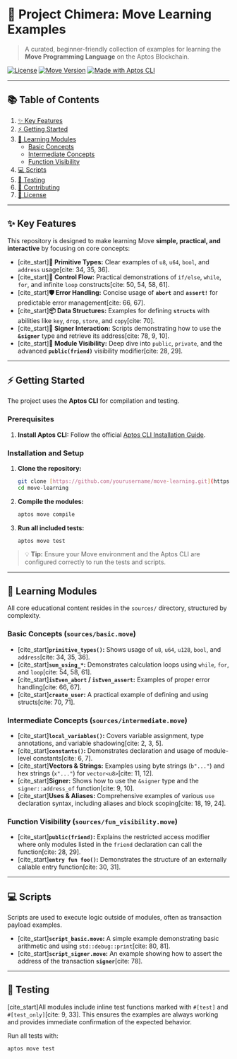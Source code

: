 # 🚀 Project Chimera: Move Learning Examples

> A curated, beginner-friendly collection of examples for learning the **Move Programming Language** on the Aptos Blockchain.

[![License](https://img.shields.io/badge/License-MIT-blue.svg)](LICENSE)
[![Move Version](https://img.shields.io/badge/Move-Aptos-brightgreen)](https://aptos.dev/)
[![Made with Aptos CLI](https://img.shields.io/badge/Tool-Aptos%20CLI-red)](https://aptos.dev/cli-tools/aptos-cli)

---

## 📚 Table of Contents

1. [✨ Key Features](#-key-features)
2. [⚡ Getting Started](#⚡-getting-started)
3. [📖 Learning Modules](#-learning-modules)
    * [Basic Concepts](#basic-concepts)
    * [Intermediate Concepts](#intermediate-concepts)
    * [Function Visibility](#function-visibility)
4. [💻 Scripts](#-scripts)
5. [🧪 Testing](#-testing)
6. [🤝 Contributing](#-contributing)
7. [📄 License](#-license)

---

## ✨ Key Features

This repository is designed to make learning Move **simple, practical, and interactive** by focusing on core concepts:

* [cite_start]**🧱 Primitive Types:** Clear examples of `u8`, `u64`, `bool`, and `address` usage[cite: 34, 35, 36].
* [cite_start]**🔁 Control Flow:** Practical demonstrations of `if/else`, `while`, `for`, and infinite `loop` constructs[cite: 50, 54, 58, 61].
* [cite_start]**🛡️ Error Handling:** Concise usage of **`abort`** and **`assert!`** for predictable error management[cite: 66, 67].
* [cite_start]**📦 Data Structures:** Examples for defining **`structs`** with abilities like `key`, `drop`, `store`, and `copy`[cite: 70].
* [cite_start]**👤 Signer Interaction:** Scripts demonstrating how to use the **`&signer`** type and retrieve its address[cite: 78, 9, 10].
* [cite_start]**🔎 Module Visibility:** Deep dive into `public`, `private`, and the advanced **`public(friend)`** visibility modifier[cite: 28, 29].

---

## ⚡ Getting Started

The project uses the **Aptos CLI** for compilation and testing.

### Prerequisites

1.  **Install Aptos CLI:** Follow the official [Aptos CLI Installation Guide](https://aptos.dev/cli-tools/aptos-cli).

### Installation and Setup

1.  **Clone the repository:**
    ```bash
    git clone [https://github.com/yourusername/move-learning.git](https://github.com/yourusername/move-learning.git)
    cd move-learning
    ```

2.  **Compile the modules:**
    ```bash
    aptos move compile
    ```

3.  **Run all included tests:**
    ```bash
    aptos move test
    ```

> 💡 **Tip:** Ensure your Move environment and the Aptos CLI are configured correctly to run the tests and scripts.

---

## 📖 Learning Modules

All core educational content resides in the `sources/` directory, structured by complexity.

### Basic Concepts (`sources/basic.move`)

* [cite_start]**`primitive_types()`:** Shows usage of `u8`, `u64`, `u128`, `bool`, and `address`[cite: 34, 35, 36].
* [cite_start]**`sum_using_*`:** Demonstrates calculation loops using `while`, `for`, and `loop`[cite: 54, 58, 61].
* [cite_start]**`isEven_abort` / `isEven_assert`:** Examples of proper error handling[cite: 66, 67].
* [cite_start]**`create_user`:** A practical example of defining and using structs[cite: 70, 71].

### Intermediate Concepts (`sources/intermediate.move`)

* [cite_start]**`local_variables()`:** Covers variable assignment, type annotations, and variable shadowing[cite: 2, 3, 5].
* [cite_start]**`constants()`:** Demonstrates declaration and usage of module-level constants[cite: 6, 7].
* [cite_start]**Vectors & Strings:** Examples using byte strings (`b"..."`) and hex strings (`x"..."`) for `vector<u8>`[cite: 11, 12].
* [cite_start]**Signer:** Shows how to use the `&signer` type and the `signer::address_of` function[cite: 9, 10].
* [cite_start]**Uses & Aliases:** Comprehensive examples of various `use` declaration syntax, including aliases and block scoping[cite: 18, 19, 24].

### Function Visibility (`sources/fun_visibility.move`)

* [cite_start]**`public(friend)`:** Explains the restricted access modifier where only modules listed in the `friend` declaration can call the function[cite: 28, 29].
* [cite_start]**`entry fun foo()`:** Demonstrates the structure of an externally callable entry function[cite: 30, 31].

---

## 💻 Scripts

Scripts are used to execute logic outside of modules, often as transaction payload examples.

* [cite_start]**`script_basic.move`:** A simple example demonstrating basic arithmetic and using `std::debug::print`[cite: 80, 81].
* [cite_start]**`script_signer.move`:** An example showing how to assert the address of the transaction **`signer`**[cite: 78].

---

## 🧪 Testing

[cite_start]All modules include inline test functions marked with `#[test]` and `#[test_only]`[cite: 9, 33]. This ensures the examples are always working and provides immediate confirmation of the expected behavior.

Run all tests with:
```bash
aptos move test
